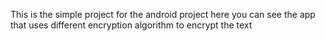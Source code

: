  This is the simple project for the android project
 here you can see the app that uses different encryption algorithm to encrypt the text
